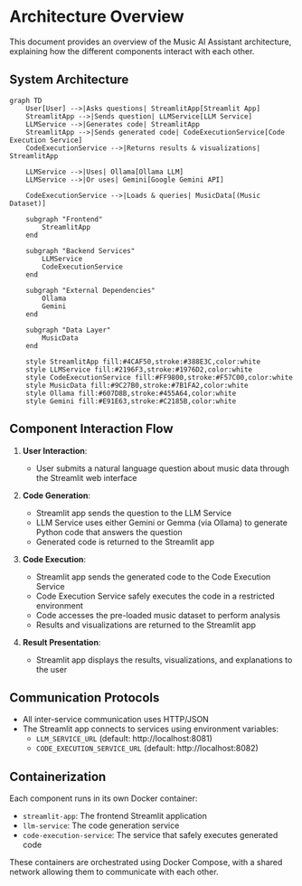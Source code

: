 # Architecture Overview

This document provides an overview of the Music AI Assistant architecture, explaining how the different components interact with each other.

## System Architecture

```mermaid
graph TD
    User[User] -->|Asks questions| StreamlitApp[Streamlit App]
    StreamlitApp -->|Sends question| LLMService[LLM Service]
    LLMService -->|Generates code| StreamlitApp
    StreamlitApp -->|Sends generated code| CodeExecutionService[Code Execution Service]
    CodeExecutionService -->|Returns results & visualizations| StreamlitApp

    LLMService -->|Uses| Ollama[Ollama LLM]
    LLMService -->|Or uses| Gemini[Google Gemini API]

    CodeExecutionService -->|Loads & queries| MusicData[(Music Dataset)]

    subgraph "Frontend"
        StreamlitApp
    end

    subgraph "Backend Services"
        LLMService
        CodeExecutionService
    end

    subgraph "External Dependencies"
        Ollama
        Gemini
    end

    subgraph "Data Layer"
        MusicData
    end

    style StreamlitApp fill:#4CAF50,stroke:#388E3C,color:white
    style LLMService fill:#2196F3,stroke:#1976D2,color:white
    style CodeExecutionService fill:#FF9800,stroke:#F57C00,color:white
    style MusicData fill:#9C27B0,stroke:#7B1FA2,color:white
    style Ollama fill:#607D8B,stroke:#455A64,color:white
    style Gemini fill:#E91E63,stroke:#C2185B,color:white
```

## Component Interaction Flow

1. **User Interaction**:
   - User submits a natural language question about music data through the Streamlit web interface

2. **Code Generation**:
   - Streamlit app sends the question to the LLM Service
   - LLM Service uses either Gemini or Gemma (via Ollama) to generate Python code that answers the question
   - Generated code is returned to the Streamlit app

3. **Code Execution**:
   - Streamlit app sends the generated code to the Code Execution Service
   - Code Execution Service safely executes the code in a restricted environment
   - Code accesses the pre-loaded music dataset to perform analysis
   - Results and visualizations are returned to the Streamlit app

4. **Result Presentation**:
   - Streamlit app displays the results, visualizations, and explanations to the user

## Communication Protocols

- All inter-service communication uses HTTP/JSON
- The Streamlit app connects to services using environment variables:
  - `LLM_SERVICE_URL` (default: http://localhost:8081)
  - `CODE_EXECUTION_SERVICE_URL` (default: http://localhost:8082)

## Containerization

Each component runs in its own Docker container:
- `streamlit-app`: The frontend Streamlit application
- `llm-service`: The code generation service
- `code-execution-service`: The service that safely executes generated code

These containers are orchestrated using Docker Compose, with a shared network allowing them to communicate with each other.
